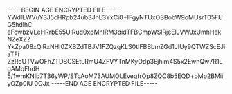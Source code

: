 -----BEGIN AGE ENCRYPTED FILE-----
YWdlLWVuY3J5cHRpb24ub3JnL3YxCi0+IFgyNTUxOSBobW9oMUsrT05FUG5hdlhC
eFcwbzVLeHRrbE55UlRud0xpMnlRM3didTFBCmpWSlRjeElJVWJxUmhHekNZeXZZ
YkZpa08xQlRxNHI0ZXBZdTBJV1FZQzgKLS0tIFBBbmZGd1JIUy9QTWZScEJiaTFi
ZzRoUTVwOFhZTDBCSEtLRmU4ZFVYTnMKyOdp3Ejhim4S5x2EwhQw7R1LgAMqFhdH
5/1wmKNIb7T36yWP/STcAoM73AUMOLEveqfrOp8ZQC8b5EQD+oMp2BMiiyOZp0lU
0OJx
-----END AGE ENCRYPTED FILE-----
